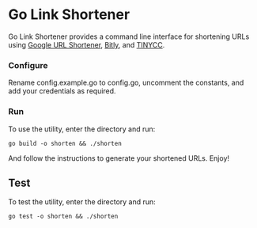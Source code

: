 # Go Link Shortener

Go Link Shortener provides a command line interface for shortening URLs using [Google URL Shortener](https://goo.gl/), [Bitly](https://bitly.com/), and [TINYCC](https://tiny.cc/).

### Configure

Rename config.example.go to config.go, uncomment the constants, and add your credentials as required.

### Run

To use the utility, enter the directory and run:

```
go build -o shorten && ./shorten
```

And follow the instructions to generate your shortened URLs. Enjoy!

## Test

To test the utility, enter the directory and run:

```
go test -o shorten && ./shorten
```
